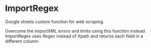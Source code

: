 # ImportRegex
Google sheets custom function for web scraping. 

Overcome the ImportXML errors and limits using this function instead. ImportRegex uses Regex instead of Xpath and returns each field in a different column. 
